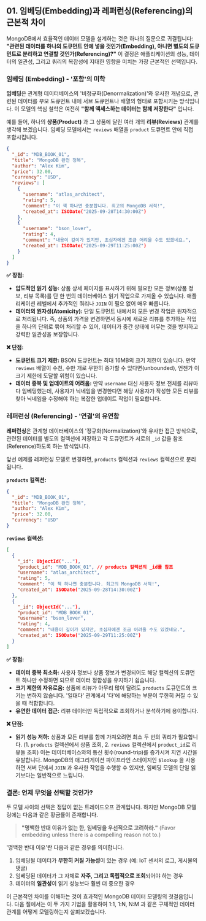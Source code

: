 ## 01\. 임베딩(Embedding)과 레퍼런싱(Referencing)의 근본적 차이

MongoDB에서 효율적인 데이터 모델을 설계하는 것은 하나의 질문으로 귀결됩니다: **"관련된 데이터를 하나의 도큐먼트 안에 넣을 것인가(Embedding), 아니면 별도의 도큐먼트로 분리하고 연결할 것인가(Referencing)?"** 이 결정은 애플리케이션의 성능, 데이터의 일관성, 그리고 쿼리의 복잡성에 지대한 영향을 미치는 가장 근본적인 선택입니다.

### 임베딩 (Embedding) - '포함'의 미학

**임베딩**은 관계형 데이터베이스의 '비정규화(Denormalization)'와 유사한 개념으로, 관련된 데이터를 부모 도큐먼트 내에 서브 도큐먼트나 배열의 형태로 포함시키는 방식입니다. 이 모델의 핵심 철학은 여전히 **"함께 액세스하는 데이터는 함께 저장한다"** 입니다.

예를 들어, 하나의 **상품(Product)** 과 그 상품에 달린 여러 개의 **리뷰(Reviews)** 관계를 생각해 보겠습니다. 임베딩 모델에서는 `reviews` 배열을 `product` 도큐먼트 안에 직접 포함시킵니다.

```json
{
  "_id": "MDB_BOOK_01",
  "title": "MongoDB 완전 정복",
  "author": "Alex Kim",
  "price": 32.00,
  "currency": "USD",
  "reviews": [
    {
      "username": "atlas_architect",
      "rating": 5,
      "comment": "이 책 하나면 충분합니다. 최고의 MongoDB 서적!",
      "created_at": ISODate("2025-09-28T14:30:00Z")
    },
    {
      "username": "bson_lover",
      "rating": 4,
      "comment": "내용이 깊이가 있지만, 초심자에겐 조금 어려울 수도 있겠네요.",
      "created_at": ISODate("2025-09-29T11:25:00Z")
    }
  ]
}
```

**✅ 장점:**

  * **압도적인 읽기 성능:** 상품 상세 페이지를 표시하기 위해 필요한 모든 정보(상품 정보, 리뷰 목록)를 단 한 번의 데이터베이스 읽기 작업으로 가져올 수 있습니다. 애플리케이션 레벨에서 추가적인 쿼리나 `JOIN` 이 필요 없어 매우 빠릅니다.
  * **데이터의 원자성(Atomicity):** 단일 도큐먼트 내에서의 모든 변경 작업은 원자적으로 처리됩니다. 즉, 상품의 가격을 변경하면서 동시에 새로운 리뷰를 추가하는 작업을 하나의 단위로 묶어 처리할 수 있어, 데이터가 중간 상태에 머무는 것을 방지하고 강력한 일관성을 보장합니다.

**❌ 단점:**

  * **도큐먼트 크기 제한:** BSON 도큐먼트는 최대 16MB의 크기 제한이 있습니다. 만약 `reviews` 배열이 수천, 수만 개로 무한히 증가할 수 있다면(unbounded), 언젠가 이 크기 제한에 도달할 위험이 있습니다.
  * **데이터 중복 및 업데이트의 어려움:** 만약 `username` 대신 사용자 정보 전체를 리뷰마다 임베딩했는데, 사용자가 닉네임을 변경한다면 해당 사용자가 작성한 모든 리뷰를 찾아 닉네임을 수정해야 하는 복잡한 업데이트 작업이 필요합니다.

### 레퍼런싱 (Referencing) - '연결'의 유연함

**레퍼런싱**은 관계형 데이터베이스의 '정규화(Normalization)'와 유사한 접근 방식으로, 관련된 데이터를 별도의 컬렉션에 저장하고 각 도큐먼트가 서로의 `_id` 값을 참조(Reference)하도록 하는 방식입니다.

앞선 예제를 레퍼런싱 모델로 변경하면, `products` 컬렉션과 `reviews` 컬렉션으로 분리됩니다.

**`products` 컬렉션:**

```json
{
  "_id": "MDB_BOOK_01",
  "title": "MongoDB 완전 정복",
  "author": "Alex Kim",
  "price": 32.00,
  "currency": "USD"
}
```

**`reviews` 컬렉션:**

```json
[
  {
    "_id": ObjectId("..."),
    "product_id": "MDB_BOOK_01", // products 컬렉션의 _id를 참조
    "username": "atlas_architect",
    "rating": 5,
    "comment": "이 책 하나면 충분합니다. 최고의 MongoDB 서적!",
    "created_at": ISODate("2025-09-28T14:30:00Z")
  },
  {
    "_id": ObjectId("..."),
    "product_id": "MDB_BOOK_01",
    "username": "bson_lover",
    "rating": 4,
    "comment": "내용이 깊이가 있지만, 초심자에겐 조금 어려울 수도 있겠네요.",
    "created_at": ISODate("2025-09-29T11:25:00Z")
  }
]
```

**✅ 장점:**

  * **데이터 중복 최소화:** 사용자 정보나 상품 정보가 변경되어도 해당 컬렉션의 도큐먼트 하나만 수정하면 되므로 데이터 정합성을 유지하기 쉽습니다.
  * **크기 제한의 자유로움:** 상품에 리뷰가 아무리 많이 달려도 `products` 도큐먼트의 크기는 변하지 않습니다. '일대다' 관계에서 '다'에 해당하는 부분이 무한히 커질 수 있을 때 적합합니다.
  * **유연한 데이터 접근:** 리뷰 데이터만 독립적으로 조회하거나 분석하기에 용이합니다.

**❌ 단점:**

  * **읽기 성능 저하:** 상품과 모든 리뷰를 함께 가져오려면 최소 두 번의 쿼리가 필요합니다. (1. `products` 컬렉션에서 상품 조회, 2. `reviews` 컬렉션에서 `product_id`로 리뷰들 조회) 이는 데이터베이스와의 통신 횟수(round-trip)를 증가시켜 지연 시간을 유발합니다. MongoDB의 애그리게이션 파이프라인 스테이지인 `$lookup` 을 사용하면 서버 단에서 `JOIN` 과 유사한 작업을 수행할 수 있지만, 임베딩 모델의 단일 읽기보다는 일반적으로 느립니다.

### 결론: 언제 무엇을 선택할 것인가?

두 모델 사이의 선택은 정답이 없는 트레이드오프 관계입니다. 하지만 MongoDB 모델링에는 다음과 같은 황금률이 존재합니다.

> **"명백한 반대 이유가 없는 한, 임베딩을 우선적으로 고려하라."**
> (Favor embedding unless there is a compelling reason not to.)

'명백한 반대 이유'란 다음과 같은 경우를 의미합니다.

1.  임베딩될 데이터가 **무한히 커질 가능성**이 있는 경우 (예: IoT 센서의 로그, 게시물의 댓글)
2.  임베딩된 데이터가 그 자체로 **자주, 그리고 독립적으로 조회**되어야 하는 경우
3.  데이터의 **일관성**이 읽기 성능보다 훨씬 더 중요한 경우

이 근본적인 차이를 이해하는 것이 효과적인 MongoDB 데이터 모델링의 첫걸음입니다. 다음 절에서는 이 두 가지 기법을 활용하여 1:1, 1:N, N:M 과 같은 구체적인 데이터 관계를 어떻게 모델링하는지 살펴보겠습니다.